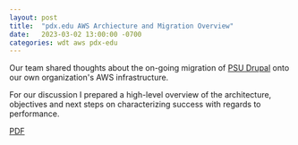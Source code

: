 ```yaml
---
layout: post
title:  "pdx.edu AWS Archiecture and Migration Overview"
date:   2023-03-02 13:00:00 -0700
categories: wdt aws pdx-edu
---
```


Our team shared thoughts about the on-going migration of [PSU Drupal](https://pdx.edu)
onto our own organization's AWS infrastructure.

For our discussion I prepared a high-level overview of the architecture, objectives and
next steps on characterizing success with regards to performance.

[PDF](/assets/20230302/pdx-edu-migration.pdf)
